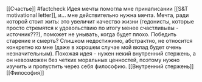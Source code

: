 [[Счастье]]
#factcheck
Идея мечты помогла мне принаписании [[S&T motivational letter]], и... мне действительно нужна мечта. Мечта, ради которой стоит жить: это увеличит качество жизни (гедонисты, которые просто стремятся к удовольствию по итогу менее счастливывы - источник???), поможет не унывать, когда будет плохо. Победить старение и смерть? Слишком недостижимо, абстрактно, не относится конкретно ко мне (даже в хорошем случае мой вклад будет очень незначительным). Похожая идея - нужен некий внутренний стержень, а он невозможен без четких моральных ценностей, поэтому нужно изучить и пропустить через себя философию.
[[Внутренний стержень]]
[[Философия]]

